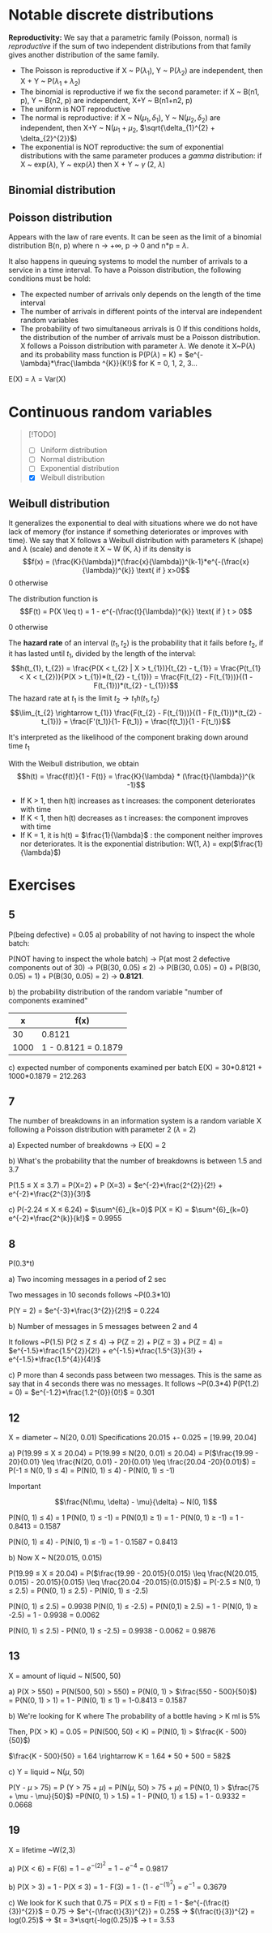 
# Notable discrete distributions

**Reproductivity:** We say that a parametric family (Poisson, normal) is *reproductive* if the sum of two independent distributions from that family gives another distribution of the same family.

- The Poisson is reproductive if X ~ P($\lambda_{1}$), Y ~ P($\lambda_{2}$) are independent, then X + Y ~ P($\lambda_{1} + \lambda_{2}$)
- The binomial is reproductive if we fix the second parameter: if  X ~ B(n1, p), Y ~ B(n2, p) are independent, X+Y ~ B(n1+n2, p)
- The uniform is NOT reproductive
- The normal is reproductive: if X ~ N($\mu_{1}, \delta_{1}$), Y ~ N($\mu_{2}, \delta_{2}$) are independent, then  X+Y ~ N($\mu_{1} + \mu_{2}$, $\sqrt{\delta_{1}^{2} + \delta_{2}^{2}}$)
- The exponential is NOT reproductive: the sum of exponential distributions with the same parameter produces a *gamma* distribution: if X ~ exp($\lambda$), Y ~ exp($\lambda$) then X + Y ~ $\gamma$ (2, $\lambda$) 

## Binomial distribution


## Poisson distribution

Appears with the law of rare events. It can be seen as the limit of a binomial distribution B(n, p) where n $\rightarrow$ +$\infty$, p $\rightarrow$ 0 and n\*p = $\lambda$.

It also happens in queuing systems to model the number of arrivals to a service in a time interval. To have a Poisson distribution, the following conditions must be hold:
- The expected number of arrivals only depends on the length of the time interval 
- The number of arrivals in different points of the interval are independent random variables
- The probability of two simultaneous arrivals is 0
If this conditions holds, the distribution of the number of arrivals must be a Poisson distribution.
X follows a Poisson distribution with parameter $\lambda$. We denote it  X~P($\lambda$) and its probability mass function is P(P($\lambda$) = K) = $e^{-\lambda}*\frac{\lambda ^{K}}{K!}$ for K = 0, 1, 2, 3...

E(X) = $\lambda$ = Var(X)

# Continuous random variables

>[!TODO]
>- [ ] Uniform distribution
>- [ ] Normal distribution
>- [ ] Exponential distribution
>- [x] Weibull distribution


## Weibull distribution

It generalizes the exponential to deal with situations where we do not have lack of memory (for instance if something deteriorates or improves with time). We say that X follows a Weibull distribution with parameters K (shape) and $\lambda$ (scale) and denote it X ~ W (K, $\lambda$) if its density is 
$$f(x) = (\frac{K}{\lambda})*(\frac{x}{\lambda})^{k-1}*e^{-(\frac{x}{\lambda})^{k}} \text{ if } x>0$$
0 otherwise

The distribution function is 
$$F(t) = P(X \leq t) = 1 - e^{-(\frac{t}{\lambda})^{k}} \text{ if } t > 0$$

0 otherwise

The **hazard rate** of an interval ($t_{1}, t_{2}$) is  the probability that it fails before $t_{2}$, if it has lasted until $t_{1}$, divided by the length of the interval:
$$h(t_{1}, t_{2}) = \frac{P(X < t_{2} | X > t_{1})}{t_{2} - t_{1}} = \frac{P(t_{1} < X < t_{2})}{P(X > t_{1})*(t_{2} - t_{1})} = \frac{F(t_{2} - F(t_{1}))}{(1 - F(t_{1}))*(t_{2} - t_{1})}$$
The hazard rate at $t_1$ is the limit $t_2 \rightarrow t_1 h(t_1, t_2)$
$$\lim_{t_{2} \rightarrow t_{1}} \frac{F(t_{2} - F(t_{1}))}{(1 - F(t_{1}))*(t_{2} - t_{1})} = \frac{F'(t_1)}{1- F(t_1)} = \frac{f(t_1)}{1 - F(t_!)}$$

It's interpreted as the likelihood of the component braking down around time $t_1$

With the Weibull distribution, we obtain
$$h(t) = \frac{f(t)}{1 - F(t)} = \frac{K}{\lambda} * (\frac{t}{\lambda})^{k -1}$$

- If  K > 1, then h(t) increases as t increases: the component deteriorates with time
- If K < 1, then h(t) decreases as t increases: the component improves with time
- If K = 1, it is h(t) = $\frac{1}{\lambda}$ : the component neither improves nor deteriorates. It is the exponential distribution: W(1, $\lambda$) = exp($\frac{1}{\lambda}$)
# Exercises 

## 5

P(being defective) = 0.05
a) probability of not having to inspect the whole batch:

P(NOT having to inspect the whole batch) $\rightarrow$ P(at most 2 defective components out of 30) $\rightarrow$ P(B(30, 0.05) $\leq$ 2) $\rightarrow$ P(B(30, 0.05) = 0) + P(B(30, 0.05) = 1) + P(B(30, 0.05) = 2) $\rightarrow$ **0.8121**.

b) the probability distribution of the random variable "number of components examined"

| x    | f(x)                |
| ---- | ------------------- |
| 30   | 0.8121              |
| 1000 | 1 - 0.8121 = 0.1879 |
c) expected number of components examined per batch
E(X) = 30\*0.8121 + 1000\*0.1879 = 212.263

## 7

The number of breakdowns in an information system is a random variable X following a Poisson distribution with parameter 2 ($\lambda$ = 2)

a) Expected number of breakdowns $\rightarrow$ E(X)  = 2

b) What's the probability that the number of breakdowns is between 1.5 and 3.7

P(1.5 $\leq$ X $\leq$ 3.7) = P(X=2) + P (X=3) = $e^{-2}*\frac{2^{2}}{2!} + e^{-2}*\frac{2^{3}}{3!}$

c) P(-2.24 $\leq$ X $\leq$ 6.24) = $\sum^{6}_{k=0}$ P(X = K) = $\sum^{6}_{k=0} e^{-2}*\frac{2^{k}}{k!}$ = 0.9955

## 8
P(0.3\*t)

a) Two incoming messages in a period of 2 sec

Two messages in 10 seconds follows ~P(0.3\*10)

P(Y = 2) = $e^{-3}*\frac{3^{2}}{2!}$  = 0.224

b) Number of messages in 5 messages between 2 and 4

It follows ~P(1.5)
P(2 $\leq$ Z $\leq$ 4) $\rightarrow$ P(Z = 2) + P(Z = 3) + P(Z = 4) = $e^{-1.5}*\frac{1.5^{2}}{2!} + e^{-1.5}*\frac{1.5^{3}}{3!} + e^{-1.5}*\frac{1.5^{4}}{4!}$

c) P more than 4 seconds pass between two messages. This is the same as say that in 4 seconds there was no messages. 
It follows ~P(0.3\*4) 
P(P(1.2) = 0) = $e^{-1.2}*\frac{1.2^{0}}{0!}$ = 0.301

## 12

X = diameter ~ N(20, 0.01)
Specifications 20.015 +- 0.025 = \[19.99, 20.04]

a) P(19.99 $\leq$ X $\leq$ 20.04) = P(19.99 $\leq$ N(20, 0.01) $\leq$ 20.04) = P($\frac{19.99 - 20}{0.01} \leq \frac{N(20, 0.01) - 20}{0.01} \leq \frac{20.04 -20}{0.01}$) = P(-1 $\leq$ N(0, 1) $\leq$ 4) = P(N(0, 1) $\leq$ 4) - P(N(0, 1) $\leq$ -1)

>[!Important]
>$$\frac{N(\mu, \delta) - \mu}{\delta} ~ N(0, 1)$$


P(N(0, 1) $\leq$ 4) = 1
P(N(0, 1) $\leq$ -1) = P(N(0,1) $\geq$ 1) = 1 - P(N(0, 1) $\geq$ -1) = 1 - 0.8413 = 0.1587

 P(N(0, 1) $\leq$ 4) - P(N(0, 1) $\leq$ -1) = 1 - 0.1587 = 0.8413

b) Now X ~ N(20.015, 0.015)

 P(19.99 $\leq$ X $\leq$ 20.04) = P($\frac{19.99 - 20.015}{0.015} \leq \frac{N(20.015, 0.015) - 20.015}{0.015} \leq \frac{20.04 -20.015}{0.015}$) = P(-2.5 $\leq$ N(0, 1) $\leq$ 2.5) = P(N(0, 1) $\leq$ 2.5) - P(N(0, 1) $\leq$ -2.5)

P(N(0, 1) $\leq$ 2.5) = 0.9938
P(N(0, 1) $\leq$ -2.5) = P(N(0,1) $\geq$ 2.5) = 1 - P(N(0, 1) $\geq$ -2.5) = 1 - 0.9938 = 0.0062

 P(N(0, 1) $\leq$ 2.5) - P(N(0, 1) $\leq$ -2.5) = 0.9938 - 0.0062 = 0.9876

## 13

X = amount of liquid ~ N(500, 50)

a) P(X > 550) = P(N(500, 50) > 550) = P(N(0, 1) > $\frac{550 - 500}{50}$) = P(N(0, 1) > 1) = 1 - P(N(0, 1) $\leq$ 1) = 1-0.8413 = 0.1587 

b) We're looking for K where The probability of a bottle having > K ml is 5%

Then, P(X > K) = 0.05 = P(N(500, 50) < K) = P(N(0, 1) > $\frac{K - 500}{50}$)

$\frac{K - 500}{50} = 1.64 \rightarrow K = 1.64 * 50 + 500 = 582$ 

c) Y = liquid ~ N($\mu$, 50)

P(Y - $\mu$ > 75) = P (Y > 75 + $\mu$) = P(N($\mu$, 50) > 75 + $\mu$) = P(N(0, 1) > $\frac{75 + \mu - \mu}{50}$)  =P(N(0, 1) > 1.5) = 1 - P(N(0, 1) $\leq$ 1.5)  = 1 - 0.9332 = 0.0668

## 19

X = lifetime ~W(2,3)

a) P(X < 6) = F(6) = $1- e^{-(2)^2}$ = $1 - e^{-4}$ = 0.9817

b) P(X > 3) = 1 - P(X $\leq$ 3) = 1 - F(3) = 1 - (1 - $e^{-(1)^2}$) = $e^{-1}$ = 0.3679

c) We look for K such that 0.75 = P(X $\leq$ t) = F(t) = 1 - $e^{-(\frac{t}{3})^{2}}$ = 0.75 $\rightarrow$ $e^{-(\frac{t}{3})^{2}} = 0.25$ $\rightarrow$ $(\frac{t}{3})^{2} = log(0.25)$ $\rightarrow$ $t = 3*\sqrt{-log(0.25)}$ $\rightarrow$ t = 3.53
